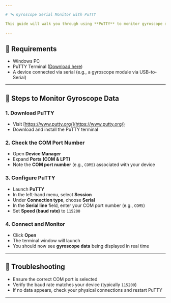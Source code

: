 ```yaml
---

# 🛰️ Gyroscope Serial Monitor with PuTTY

This guide will walk you through using **PuTTY** to monitor gyroscope data via a serial connection.

---
```


## 🔧 Requirements

* Windows PC
* PuTTY Terminal ([Download here](https://www.putty.org/))
* A device connected via serial (e.g., a gyroscope module via USB-to-Serial)

---

## 🚀 Steps to Monitor Gyroscope Data

### 1. Download PuTTY

* Visit [https://www.putty.org/](https://www.putty.org/)
* Download and install the PuTTY terminal

### 2. Check the COM Port Number

* Open **Device Manager**
* Expand **Ports (COM & LPT)**
* Note the **COM port number** (e.g., `COM5`) associated with your device

### 3. Configure PuTTY

* Launch **PuTTY**
* In the left-hand menu, select **Session**
* Under **Connection type**, choose **Serial**
* In the **Serial line** field, enter your COM port number (e.g., `COM5`)
* Set **Speed (baud rate)** to `115200`

### 4. Connect and Monitor

* Click **Open**
* The terminal window will launch
* You should now see **gyroscope data** being displayed in real time

---

## 🧭 Troubleshooting

* Ensure the correct COM port is selected
* Verify the baud rate matches your device (typically `115200`)
* If no data appears, check your physical connections and restart PuTTY

---



